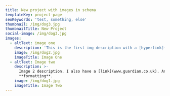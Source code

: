 ```yaml
---
title: New project with images in schema
templateKey: project-page
seoKeywords: 'test, something, else'
thumbnail: /img/dog3.jpg
thumbnailTitle: New Project
social-image: /img/dog3.jpg
images:
  - altText: image one
    description: 'This is the first img description with a [hyperlink](www.google.com)'
    image: /img/dog2.jpg
    imageTitle: Image One
  - altText: Image two
    description: >-
      Image 2 description. I also have a [link](www.guardian.co.uk). And some
      **formatting**.
    image: /img/dog1.jpg
    imageTitle: Image Two
---
```


